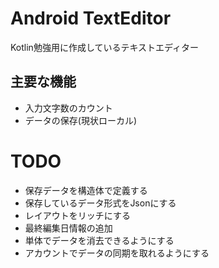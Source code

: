 # Android TextEditor
Kotlin勉強用に作成しているテキストエディター

## 主要な機能
- 入力文字数のカウント
- データの保存(現状ローカル)

# TODO
- 保存データを構造体で定義する
- 保存しているデータ形式をJsonにする
- レイアウトをリッチにする
- 最終編集日情報の追加
- 単体でデータを消去できるようにする
- アカウントでデータの同期を取れるようにする
